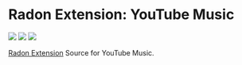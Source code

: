 # Radon Extension: YouTube Music

[![](https://img.shields.io/travis/NeApp/neon-extension-source-youtubemusic/master.svg)](https://travis-ci.org/NeApp/neon-extension-source-youtubemusic) [![](https://img.shields.io/coveralls/github/NeApp/neon-extension-source-youtubemusic/master.svg)](https://coveralls.io/github/NeApp/neon-extension-source-youtubemusic) ![](https://img.shields.io/github/license/NeApp/neon-extension-source-youtubemusic.svg)

[Radon Extension](https://github.com/NeApp/neon-extension) Source for YouTube Music.
